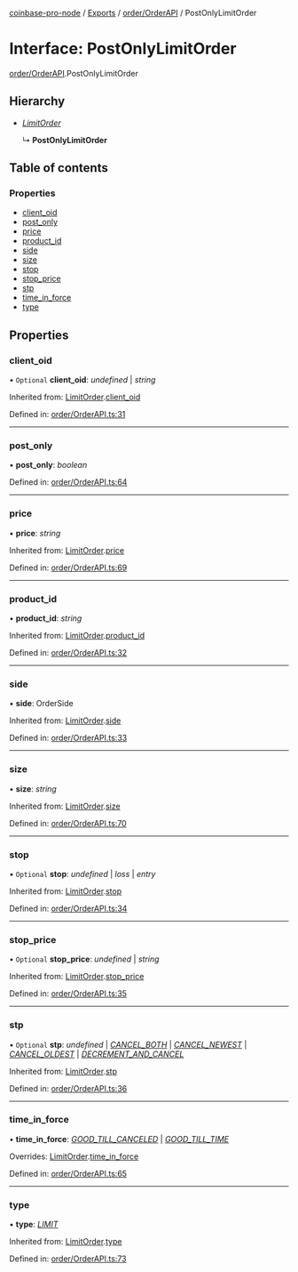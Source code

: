 [coinbase-pro-node](../../README.md) / [Exports](../../modules.md) / [order/OrderAPI](../../modules/order_orderapi.md) / PostOnlyLimitOrder

# Interface: PostOnlyLimitOrder

[order/OrderAPI](../../modules/order_orderapi.md).PostOnlyLimitOrder

## Hierarchy

- [_LimitOrder_](orderapi.limitorder.md)

  ↳ **PostOnlyLimitOrder**

## Table of contents

### Properties

- [client_oid](orderapi.postonlylimitorder.md#client_oid)
- [post_only](orderapi.postonlylimitorder.md#post_only)
- [price](orderapi.postonlylimitorder.md#price)
- [product_id](orderapi.postonlylimitorder.md#product_id)
- [side](orderapi.postonlylimitorder.md#side)
- [size](orderapi.postonlylimitorder.md#size)
- [stop](orderapi.postonlylimitorder.md#stop)
- [stop_price](orderapi.postonlylimitorder.md#stop_price)
- [stp](orderapi.postonlylimitorder.md#stp)
- [time_in_force](orderapi.postonlylimitorder.md#time_in_force)
- [type](orderapi.postonlylimitorder.md#type)

## Properties

### client_oid

• `Optional` **client_oid**: _undefined_ \| _string_

Inherited from: [LimitOrder](orderapi.limitorder.md).[client_oid](orderapi.limitorder.md#client_oid)

Defined in: [order/OrderAPI.ts:31](https://github.com/bennycode/coinbase-pro-node/blob/ac883aa/src/order/OrderAPI.ts#L31)

---

### post_only

• **post_only**: _boolean_

Defined in: [order/OrderAPI.ts:64](https://github.com/bennycode/coinbase-pro-node/blob/ac883aa/src/order/OrderAPI.ts#L64)

---

### price

• **price**: _string_

Inherited from: [LimitOrder](orderapi.limitorder.md).[price](orderapi.limitorder.md#price)

Defined in: [order/OrderAPI.ts:69](https://github.com/bennycode/coinbase-pro-node/blob/ac883aa/src/order/OrderAPI.ts#L69)

---

### product_id

• **product_id**: _string_

Inherited from: [LimitOrder](orderapi.limitorder.md).[product_id](orderapi.limitorder.md#product_id)

Defined in: [order/OrderAPI.ts:32](https://github.com/bennycode/coinbase-pro-node/blob/ac883aa/src/order/OrderAPI.ts#L32)

---

### side

• **side**: OrderSide

Inherited from: [LimitOrder](orderapi.limitorder.md).[side](orderapi.limitorder.md#side)

Defined in: [order/OrderAPI.ts:33](https://github.com/bennycode/coinbase-pro-node/blob/ac883aa/src/order/OrderAPI.ts#L33)

---

### size

• **size**: _string_

Inherited from: [LimitOrder](orderapi.limitorder.md).[size](orderapi.limitorder.md#size)

Defined in: [order/OrderAPI.ts:70](https://github.com/bennycode/coinbase-pro-node/blob/ac883aa/src/order/OrderAPI.ts#L70)

---

### stop

• `Optional` **stop**: _undefined_ \| _loss_ \| _entry_

Inherited from: [LimitOrder](orderapi.limitorder.md).[stop](orderapi.limitorder.md#stop)

Defined in: [order/OrderAPI.ts:34](https://github.com/bennycode/coinbase-pro-node/blob/ac883aa/src/order/OrderAPI.ts#L34)

---

### stop_price

• `Optional` **stop_price**: _undefined_ \| _string_

Inherited from: [LimitOrder](orderapi.limitorder.md).[stop_price](orderapi.limitorder.md#stop_price)

Defined in: [order/OrderAPI.ts:35](https://github.com/bennycode/coinbase-pro-node/blob/ac883aa/src/order/OrderAPI.ts#L35)

---

### stp

• `Optional` **stp**: _undefined_ \| [_CANCEL_BOTH_](../../enums/order/orderapi.selftradeprevention.md#cancel_both) \| [_CANCEL_NEWEST_](../../enums/order/orderapi.selftradeprevention.md#cancel_newest) \| [_CANCEL_OLDEST_](../../enums/order/orderapi.selftradeprevention.md#cancel_oldest) \| [_DECREMENT_AND_CANCEL_](../../enums/order/orderapi.selftradeprevention.md#decrement_and_cancel)

Inherited from: [LimitOrder](orderapi.limitorder.md).[stp](orderapi.limitorder.md#stp)

Defined in: [order/OrderAPI.ts:36](https://github.com/bennycode/coinbase-pro-node/blob/ac883aa/src/order/OrderAPI.ts#L36)

---

### time_in_force

• **time_in_force**: [_GOOD_TILL_CANCELED_](../../enums/order/orderapi.timeinforce.md#good_till_canceled) \| [_GOOD_TILL_TIME_](../../enums/order/orderapi.timeinforce.md#good_till_time)

Overrides: [LimitOrder](orderapi.limitorder.md).[time_in_force](orderapi.limitorder.md#time_in_force)

Defined in: [order/OrderAPI.ts:65](https://github.com/bennycode/coinbase-pro-node/blob/ac883aa/src/order/OrderAPI.ts#L65)

---

### type

• **type**: [_LIMIT_](../../enums/order/orderapi.ordertype.md#limit)

Inherited from: [LimitOrder](orderapi.limitorder.md).[type](orderapi.limitorder.md#type)

Defined in: [order/OrderAPI.ts:73](https://github.com/bennycode/coinbase-pro-node/blob/ac883aa/src/order/OrderAPI.ts#L73)
